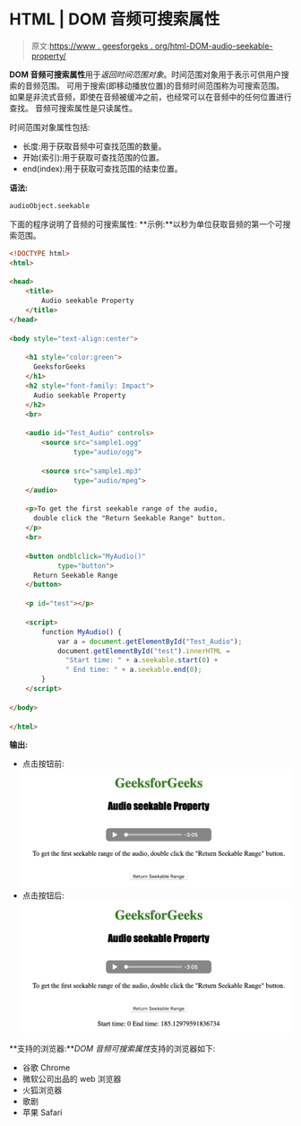 # HTML | DOM 音频可搜索属性

> 原文:[https://www . geesforgeks . org/html-DOM-audio-seekable-property/](https://www.geeksforgeeks.org/html-dom-audio-seekable-property/)

**DOM 音频可搜索属性**用于*返回时间范围对象*。时间范围对象用于表示可供用户搜索的音频范围。
可用于搜索(即移动播放位置)的音频时间范围称为可搜索范围。
如果是非流式音频，即使在音频被缓冲之前，也经常可以在音频中的任何位置进行查找。
音频可搜索属性是只读属性。

时间范围对象属性包括:

*   长度:用于获取音频中可查找范围的数量。
*   开始(索引):用于获取可查找范围的位置。
*   end(index):用于获取可查找范围的结束位置。

**语法:**

```html
audioObject.seekable
```

下面的程序说明了音频的可搜索属性:
**示例:**以秒为单位获取音频的第一个可搜索范围。

```html
<!DOCTYPE html>
<html>

<head>
    <title>
        Audio seekable Property
    </title>
</head>

<body style="text-align:center">

    <h1 style="color:green">
      GeeksforGeeks
    </h1>
    <h2 style="font-family: Impact">
      Audio seekable Property
    </h2>
    <br>

    <audio id="Test_Audio" controls>
        <source src="sample1.ogg" 
                type="audio/ogg">

        <source src="sample1.mp3"
                type="audio/mpeg">
    </audio>

    <p>To get the first seekable range of the audio,
      double click the "Return Seekable Range" button.
    </p>
    <br>

    <button ondblclick="MyAudio()" 
            type="button"> 
      Return Seekable Range 
    </button>

    <p id="test"></p>

    <script>
        function MyAudio() {
            var a = document.getElementById("Test_Audio");
            document.getElementById("test").innerHTML = 
              "Start time: " + a.seekable.start(0) + 
              " End time: " + a.seekable.end(0);
        }
    </script>

</body>

</html>
```

**输出:**

*   点击按钮前:
    ![](img/e5081944d13b7e8d2a6137382d817d93.png)
*   点击按钮后:
    ![](img/c4c33ba86ed4ad50b358ea4059e16b56.png)

**支持的浏览器:***DOM 音频可搜索属性*支持的浏览器如下:

*   谷歌 Chrome
*   微软公司出品的 web 浏览器
*   火狐浏览器
*   歌剧
*   苹果 Safari